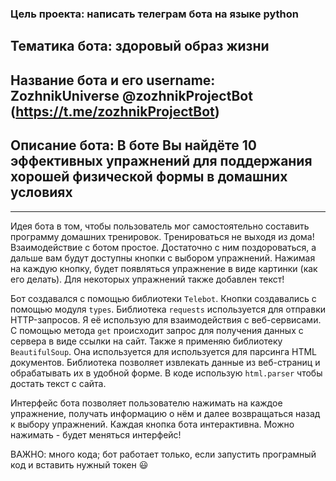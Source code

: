 ### Цель проекта: написать телеграм бота на языке python
## Тематика бота: здоровый образ жизни
## Название бота и его username: ZozhnikUniverse @zozhnikProjectBot (https://t.me/zozhnikProjectBot)
## Описание бота: В боте Вы найдёте 10 эффективных упражнений для поддержания хорошей физической формы в домашних условиях
___________________________________________________________________________________________________________________________
Идея бота в том, чтобы пользователь мог самостоятельно составить программу домашних тренировок. Тренироваться не выходя из дома! 
Взаимодействие с ботом простое. Достаточно с ним поздороваться, а дальше вам будут доступны кнопки с выбором упражнений. 
Нажимая на каждую кнопку, будет появляться упражнение в виде картинки (как его делать). Для некоторых упражнений также добавлен текст!

Бот создавался с помощью библиотеки `Telebot`. Кнопки создавались с помощью модуля `types`. 
Библиотека `requests` используется для отправки HTTP-запросов. Я её использую для взаимодействия с веб-сервисами.
С помощью метода `get` происходит запрос для получения данных с сервера в виде ссылки на сайт.
Также я применяю библиотеку `BeautifulSoup`. Она используется для используется для парсинга HTML документов. 
Библиотека позволяет извлекать данные из веб-страниц и обрабатывать их в удобной форме. В коде использую `html.parser` чтобы достать текст с сайта.

Интерфейс бота позволяет пользователю нажимать на каждое упражнение, получать информацию о нём и далее возвращаться назад к выбору упражнений.
Каждая кнопка бота интерактивна. Можно нажимать - будет меняться интерфейс!

ВАЖНО: много кода; бот работает только, если запустить програмный код и вставить нужный токен 😃
